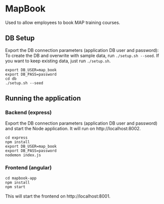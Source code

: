 # MapBook
Used to allow employees to book MAP training courses.

## DB Setup
Export the DB connection parameters (application DB user and password):
To create the DB and overwrite with sample data, run `./setup.sh --seed`.
If you want to keep existing data, just run `./setup.sh`.

```
export DB_USER=map_book
export DB_PASS=password
cd db
./setup.sh --seed
```

## Running the application
### Backend (express)
Export the DB connection parameters (application DB user and password) and start the Node application. It will run on http://localhost:8002.

```
cd express
npm install
export DB_USER=map_book
export DB_PASS=password
nodemon index.js
```

### Frontend (angular)
```
cd mapbook-app
npm install
npm start
```
This will start the frontend on http://localhost:8001.